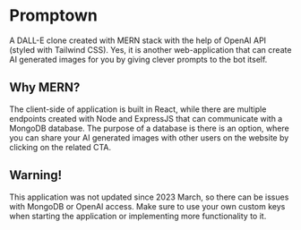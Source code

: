 # Promptown
A DALL-E clone created with MERN stack with the help of OpenAI API (styled with Tailwind CSS). Yes, it is another web-application that can create AI generated images for you by giving clever prompts to the bot itself.

## Why MERN?
The client-side of application is built in React, while there are multiple endpoints created with Node and ExpressJS that can communicate with a MongoDB database. The purpose of a database is there is an option, where you can share your AI generated images with other users on the website by clicking on the related CTA.

## Warning!
This application was not updated since 2023 March, so there can be issues with MongoDB or OpenAI access. Make sure to use your own custom keys when starting the application or implementing more functionality to it.

